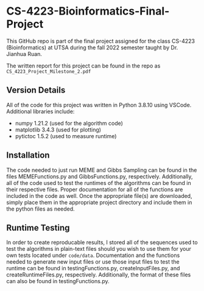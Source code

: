 # CS-4223-Bioinformatics-Final-Project

This GitHub repo is part of the final project assigned for the class CS-4223 (Bioinformatics) at UTSA during the fall 2022 semester taught by Dr. Jianhua Ruan.

The written report for this project can be found in the repo as `CS_4223_Project_Milestone_2.pdf`

## Version Details
All of the code for this project was written in Python 3.8.10 using VSCode. Additional libraries include:
- numpy 1.21.2 (used for the algorithm code)
- matplotlib 3.4.3 (used for plotting)
- pytictoc 1.5.2 (used to measure runtime)

## Installation
The code needed to just run MEME and Gibbs Sampling can be found in the files MEMEFunctions.py and GibbsFunctions.py, respectively. Additionally, all of the code used to test the runtimes of the algorithms can be found in their respective files. Proper documentation for all of the functions are included in the code as well. Once the appropriate file(s) are downloaded, simply place them in the appropriate project directory and include them in the python files as needed.

## Runtime Testing
In order to create reproducable results, I stored all of the sequences used to test the algorithms in plain-text files should you wish to use them for your own tests located under `code/data`. Documentation and the functions needed to generate new input files or use those input files to test the runtime can be found in testingFunctions.py, createInputFiles.py, and createRuntimeFiles.py, respectively. Additionally, the format of these files can also be found in testingFunctions.py.
